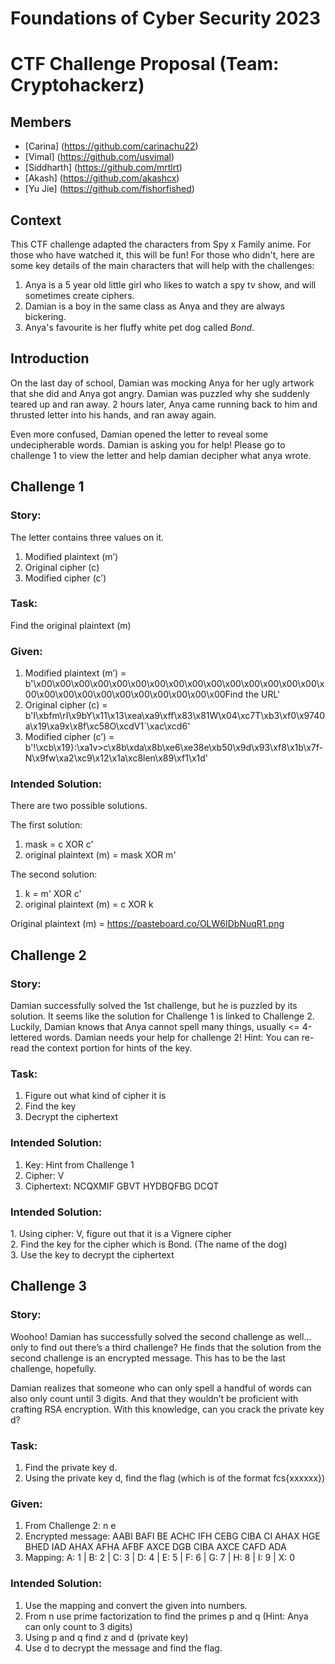 # Foundations of Cyber Security 2023 
# CTF Challenge Proposal (Team: Cryptohackerz)
## Members
- [Carina] (https://github.com/carinachu22)
- [Vimal] (https://github.com/usvimal)
- [Siddharth] (https://github.com/mrtlrt)
- [Akash] (https://github.com/akashcx)
- [Yu Jie] (https://github.com/fishorfished)

## Context 
This CTF challenge adapted the characters from Spy x Family anime. For those who have watched it, this will be fun! 
For those who didn't, here are some key details of the main characters that will help with the challenges: 
1. Anya is a 5 year old little girl who likes to watch a spy tv show, and will sometimes create ciphers.
2. Damian is a boy in the same class as Anya and they are always bickering. 
3. Anya's favourite is her fluffy white pet dog called _Bond_. 

## Introduction 
On the last day of school, Damian was mocking Anya for her ugly artwork that she did and Anya got angry. Damian was puzzled why she suddenly teared up and ran away. 2 hours later, Anya came running back to him and thrusted letter into his hands, and ran away again. 

Even more confused, Damian opened the letter to reveal some undecipherable words. Damian is asking you for help! Please go to challenge 1 to view the letter and help damian decipher what anya wrote. 
## Challenge 1
### Story:
The letter contains three values on it. 
1. Modified plaintext (m’) 
2. Original cipher (c) 
3. Modified cipher (c’) 

### Task:
Find the original plaintext (m)

### Given:
1. Modified plaintext (m’)  = b'\x00\x00\x00\x00\x00\x00\x00\x00\x00\x00\x00\x00\x00\x00\x00\x00\x00\x00\x00\x00\x00\x00\x00\x00\x00\x00Find the URL'
2. Original cipher (c) = b'I\xbfm\rI\x9bY\x11\x13\xea\xa9\xff\x83\x81W\x04\xc7T\xb3\xf0\x9740a\x19\xa9x\x8f\xc58O\xcdV1`\xac\xcd6' 
3. Modified cipher (c’) = b'!\xcb\x19}:\xa1v>c\x8b\xda\x8b\xe6\xe38e\xb50\x9d\x93\xf8\x1b\x7f-N\x9fw\xa2\xc9\x12\x1a\xc8len\x89\xf1\x1d' 

### Intended Solution:
There are two possible solutions. 

The first solution: 
1. mask = c XOR c'
2. original plaintext (m) = mask XOR m'

The second solution: 
1. k = m' XOR c'
2. original plaintext (m) = c XOR k 

Original plaintext (m) = https://pasteboard.co/OLW6IDbNuqR1.png 

## Challenge 2
### Story:
Damian successfully solved the 1st challenge, but he is puzzled by its solution. It seems like the solution for Challenge 1 is linked to Challenge 2. Luckily, Damian knows that Anya cannot spell many things, usually <= 4-lettered words. Damian needs your help for challenge 2! Hint: You can re-read the context portion for hints of the key.

### Task:
1. Figure out what kind of cipher it is <br />
2. Find the key <br />
3. Decrypt the ciphertext

### Intended Solution:
1. Key: Hint from Challenge 1 <br />
2. Cipher: V <br />
3. Ciphertext: NCQXMIF GBVT HYDBQFBG DCQT <br />

<h3><b>Intended Solution:</b></h3>
1. Using cipher: V, figure out that it is a Vignere cipher <br />
2. Find the key for the cipher which is Bond. (The name of the dog) <br />
3. Use the key to decrypt the ciphertext <br />

## Challenge 3 
### Story:
Woohoo! Damian has successfully solved the second challenge as well…only to find out there’s a third challenge? He finds that the solution from the second challenge is an encrypted message. This has to be the last challenge, hopefully. 

Damian realizes that someone who can only spell a handful of words can also only count until 3 digits. And that they wouldn’t be proficient with crafting RSA encryption. With this knowledge, can you crack the private key d?


### Task:
1. Find the private key d. <br />
2. Using the private key d, find the flag (which is of the format fcs{xxxxxx})<br />

### Given:
1. From Challenge 2: n e  <br/>
2. Encrypted message: AABI BAFI BE ACHC IFH CEBG CIBA CI AHAX HGE BHED IAD AHAX AFHA AFBF AXCE DGB CIBA AXCE CAFD ADA <br/>
3. Mapping: A: 1 | B: 2 | C: 3 | D: 4 | E: 5 | F: 6 | G: 7 | H: 8 | I: 9 | X: 0 <br/>

### Intended Solution:
1. Use the mapping and convert the given into numbers. <br/>
2. From n use prime factorization to find the primes p and q (Hint: Anya can only count to 3 digits) <br/>
3. Using p and q find z and d (private key) <br/>
4. Use d to decrypt the message and find the flag. <br/>
